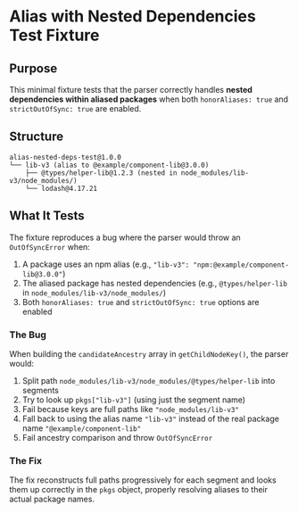# Alias with Nested Dependencies Test Fixture

## Purpose

This minimal fixture tests that the parser correctly handles **nested dependencies within aliased packages** when both `honorAliases: true` and `strictOutOfSync: true` are enabled.

## Structure

```
alias-nested-deps-test@1.0.0
└── lib-v3 (alias to @example/component-lib@3.0.0)
    ├── @types/helper-lib@1.2.3 (nested in node_modules/lib-v3/node_modules/)
    └── lodash@4.17.21
```

## What It Tests

The fixture reproduces a bug where the parser would throw an `OutOfSyncError` when:

1. A package uses an npm alias (e.g., `"lib-v3": "npm:@example/component-lib@3.0.0"`)
2. The aliased package has nested dependencies (e.g., `@types/helper-lib` in `node_modules/lib-v3/node_modules/`)
3. Both `honorAliases: true` and `strictOutOfSync: true` options are enabled

### The Bug

When building the `candidateAncestry` array in `getChildNodeKey()`, the parser would:

1. Split path `node_modules/lib-v3/node_modules/@types/helper-lib` into segments
2. Try to look up `pkgs["lib-v3"]` (using just the segment name)
3. Fail because keys are full paths like `"node_modules/lib-v3"`
4. Fall back to using the alias name `"lib-v3"` instead of the real package name `"@example/component-lib"`
5. Fail ancestry comparison and throw `OutOfSyncError`

### The Fix

The fix reconstructs full paths progressively for each segment and looks them up correctly in the `pkgs` object, properly resolving aliases to their actual package names.

